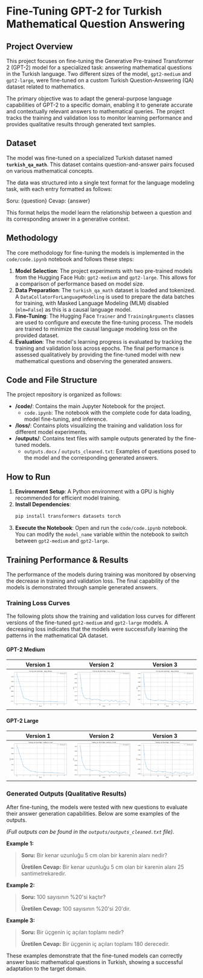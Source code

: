 # Fine-Tuning GPT-2 for Turkish Mathematical Question Answering

## Project Overview

This project focuses on fine-tuning the Generative Pre-trained Transformer 2 (GPT-2) model for a specialized task: answering mathematical questions in the Turkish language. Two different sizes of the model, `gpt2-medium` and `gpt2-large`, were fine-tuned on a custom Turkish Question-Answering (QA) dataset related to mathematics.

The primary objective was to adapt the general-purpose language capabilities of GPT-2 to a specific domain, enabling it to generate accurate and contextually relevant answers to mathematical queries. The project tracks the training and validation loss to monitor learning performance and provides qualitative results through generated text samples.

## Dataset

The model was fine-tuned on a specialized Turkish dataset named **`turkish_qa_math`**. This dataset contains question-and-answer pairs focused on various mathematical concepts.

The data was structured into a single text format for the language modeling task, with each entry formatted as follows:

Soru: {question} Cevap: {answer}

This format helps the model learn the relationship between a question and its corresponding answer in a generative context.

## Methodology

The core methodology for fine-tuning the models is implemented in the `code/code.ipynb` notebook and follows these steps:

1.  **Model Selection**: The project experiments with two pre-trained models from the Hugging Face Hub: `gpt2-medium` and `gpt2-large`. This allows for a comparison of performance based on model size.
2.  **Data Preparation**: The `turkish_qa_math` dataset is loaded and tokenized. A `DataCollatorForLanguageModeling` is used to prepare the data batches for training, with Masked Language Modeling (MLM) disabled (`mlm=False`) as this is a causal language model.
3.  **Fine-Tuning**: The Hugging Face `Trainer` and `TrainingArguments` classes are used to configure and execute the fine-tuning process. The models are trained to minimize the causal language modeling loss on the provided dataset.
4.  **Evaluation**: The model's learning progress is evaluated by tracking the training and validation loss across epochs. The final performance is assessed qualitatively by providing the fine-tuned model with new mathematical questions and observing the generated answers.

## Code and File Structure

The project repository is organized as follows:

- **/code/**: Contains the main Jupyter Notebook for the project.
  - `code.ipynb`: The notebook with the complete code for data loading, model fine-tuning, and inference.
- **/loss/**: Contains plots visualizing the training and validation loss for different model experiments.
- **/outputs/**: Contains text files with sample outputs generated by the fine-tuned models.
  - `outputs.docx` / `outputs_cleaned.txt`: Examples of questions posed to the model and the corresponding generated answers.

## How to Run

1.  **Environment Setup**: A Python environment with a GPU is highly recommended for efficient model training.
2.  **Install Dependencies**:
    ```bash
    pip install transformers datasets torch
    ```
3.  **Execute the Notebook**: Open and run the `code/code.ipynb` notebook. You can modify the `model_name` variable within the notebook to switch between `gpt2-medium` and `gpt2-large`.

## Training Performance & Results

The performance of the models during training was monitored by observing the decrease in training and validation loss. The final capability of the models is demonstrated through sample generated answers.

### Training Loss Curves

The following plots show the training and validation loss curves for different versions of the fine-tuned `gpt2-medium` and `gpt2-large` models. A decreasing loss indicates that the models were successfully learning the patterns in the mathematical QA dataset.

#### GPT-2 Medium

|                   Version 1                   |                   Version 2                   |                   Version 3                   |
| :-------------------------------------------: | :-------------------------------------------: | :-------------------------------------------: |
| ![GPT-2 Medium v1 Loss](loss/gpt2-med-v1.png) | ![GPT-2 Medium v2 Loss](loss/gpt2-med-v2.png) | ![GPT-2 Medium v3 Loss](loss/gpt2-med-v3.png) |

#### GPT-2 Large

|                   Version 1                    |                   Version 2                    |                   Version 3                    |
| :--------------------------------------------: | :--------------------------------------------: | :--------------------------------------------: |
| ![GPT-2 Large v1 Loss](loss/gpt2-large-v1.png) | ![GPT-2 Large v2 Loss](loss/gpt2-large-v2.png) | ![GPT-2 Large v3 Loss](loss/gpt2-large-v3.png) |

### Generated Outputs (Qualitative Results)

After fine-tuning, the models were tested with new questions to evaluate their answer generation capabilities. Below are some examples of the outputs.

_(Full outputs can be found in the `outputs/outputs_cleaned.txt` file)_.

**Example 1:**

> **Soru:** Bir kenar uzunluğu 5 cm olan bir karenin alanı nedir?
>
> **Üretilen Cevap:** Bir kenar uzunluğu 5 cm olan bir karenin alanı 25 santimetrekaredir.

**Example 2:**

> **Soru:** 100 sayısının %20'si kaçtır?
>
> **Üretilen Cevap:** 100 sayısının %20'si 20'dir.

**Example 3:**

> **Soru:** Bir üçgenin iç açıları toplamı nedir?
>
> **Üretilen Cevap:** Bir üçgenin iç açıları toplamı 180 derecedir.

These examples demonstrate that the fine-tuned models can correctly answer basic mathematical questions in Turkish, showing a successful adaptation to the target domain.
